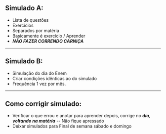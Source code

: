 
## Simulado A:

- Lista de questões
- Exercícios
- Separados por matéria
- Basicamente é exercício / Aprender
- ***NÃO FAZER CORRENDO CARNIÇA***
---
## Simulado B:

- Simulação do dia do Enem
- Criar condições idênticas ao do simulado
- Frequência 1 vez por mês. 


---
## Como corrigir simulado:

- Verificar o que errou e anotar para aprender depois, corrige no ***dia***, ***voltando na matéria***  -- Não fique apressado 
- Deixar simulados para Final de semana sábado e domingo 